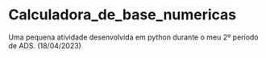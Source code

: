 # Calculadora_de_base_numericas
Uma pequena atividade desenvolvida em python durante o meu 2º período de ADS. (18/04/2023) 
